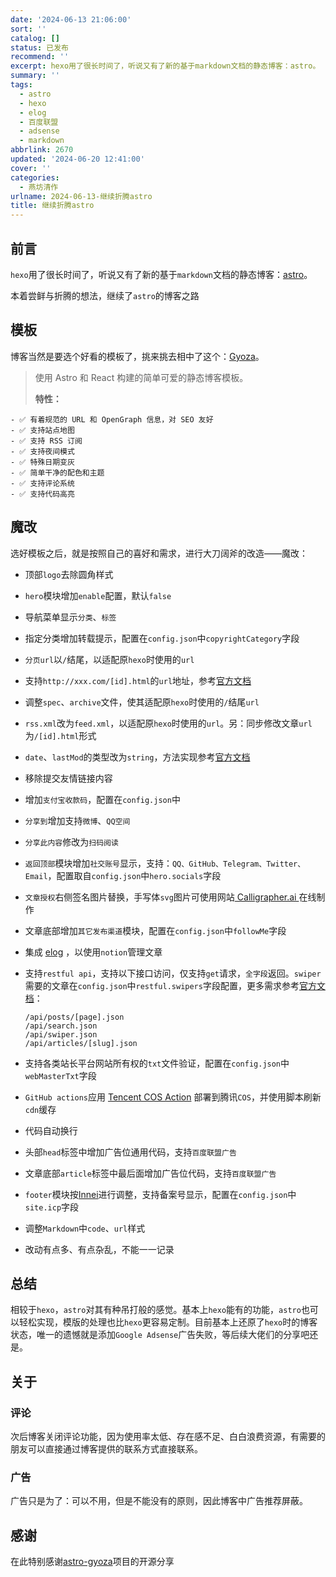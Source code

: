 ```yaml
---
date: '2024-06-13 21:06:00'
sort: ''
catalog: []
status: 已发布
recommend: ''
excerpt: hexo用了很长时间了，听说又有了新的基于markdown文档的静态博客：astro。
summary: ''
tags:
  - astro
  - hexo
  - elog
  - 百度联盟
  - adsense
  - markdown
abbrlink: 2670
updated: '2024-06-20 12:41:00'
cover: ''
categories:
  - 燕坊清作
urlname: 2024-06-13-继续折腾astro
title: 继续折腾astro
---
```


## 前言


`hexo`用了很长时间了，听说又有了新的基于`markdown`文档的静态博客：[astro](https://github.com/withastro/astro)。


本着尝鲜与折腾的想法，继续了`astro`的博客之路


## 模板


博客当然是要选个好看的模板了，挑来挑去相中了这个：[Gyoza](https://github.com/lxchapu/astro-gyoza)。


> 使用 Astro 和 React 构建的简单可爱的静态博客模板。  
>   
> **特性：**

	- ✅ 有着规范的 URL 和 OpenGraph 信息，对 SEO 友好
	- ✅ 支持站点地图
	- ✅ 支持 RSS 订阅
	- ✅ 支持夜间模式
	- ✅ 特殊日期变灰
	- ✅ 简单干净的配色和主题
	- ✅ 支持评论系统
	- ✅ 支持代码高亮

## 魔改


选好模板之后，就是按照自己的喜好和需求，进行大刀阔斧的改造——魔改：

- 顶部`logo`去除圆角样式
- `hero`模块增加`enable`配置，默认`false`
- 导航菜单显示`分类`、`标签`
- 指定分类增加转载提示，配置在`config.json`中`copyrightCategory`字段
- `分页url`以`/`结尾，以适配原`hexo`时使用的`url`
- 支持`http://xxx.com/[id].html`的`url`地址，参考[官方文档](https://docs.astro.build/zh-cn/reference/configuration-reference/#%E6%9E%84%E5%BB%BA%E9%80%89%E9%A1%B9)
- 调整`spec`、`archive`文件，使其适配原`hexo`时使用的`/`结尾`url`
- `rss.xml`改为`feed.xml`，以适配原`hexo`时使用的`url`。另：同步修改文章`url`为`/[id].html`形式
- `date`、`lastMod`的类型改为`string`，方法实现参考[官方文档](https://docs.astro.build/zh-cn/guides/content-collections/#%E7%94%A8-zod-%E5%AE%9A%E4%B9%89%E6%95%B0%E6%8D%AE%E7%B1%BB%E5%9E%8B)
- 移除提交友情链接内容
- 增加`支付宝收款码`，配置在`config.json`中
- `分享到`增加支持`微博`、`QQ空间`
- `分享此内容`修改为`扫码阅读`
- `返回顶部`模块增加`社交账号`显示，支持：`QQ、GitHub、Telegram、Twitter、Email`，配置取自`config.json`中`hero.socials`字段
- `文章授权`右侧签名图片替换，手写体`svg`图片可使用网站[ Calligrapher.ai ](https://www.calligrapher.ai/)在线制作
- 文章底部增加`其它发布渠道`模块，配置在`config.json`中`followMe`字段
- 集成 [elog](https://github.com/LetTTGACO/elog) ，以使用`notion`管理文章
- 支持`restful api`，支持以下接口访问，仅支持`get`请求，`全字段`返回。`swiper`需要的文章在`config.json`中`restful.swipers`字段配置，更多需求参考[官方文档](https://docs.astro.build/zh-cn/guides/endpoints/)：

	```text
	/api/posts/[page].json
	/api/search.json
	/api/swiper.json
	/api/articles/[slug].json
	```

- 支持各类站长平台网站所有权的`txt`文件验证，配置在`config.json`中`webMasterTxt`字段
- `GitHub actions`应用 [Tencent COS Action](https://github.com/marketplace/actions/tencent-cos-action) 部署到腾讯`COS`，并使用脚本刷新`cdn`缓存
- 代码自动换行
- 头部`head`标签中增加广告位通用代码，支持`百度联盟广告`
- 文章底部`article`标签中最后面增加广告位代码，支持`百度联盟广告`
- `footer`模块按[Innei](https://innei.in/)进行调整，支持备案号显示，配置在`config.json`中`site.icp`字段
- 调整`Markdown`中`code`、`url`样式
- 改动有点多、有点杂乱，不能一一记录

## 总结


相较于`hexo`，`astro`对其有种吊打般的感觉。基本上`hexo`能有的功能，`astro`也可以轻松实现，模版的处理也比`hexo`更容易定制。目前基本上还原了`hexo`时的博客状态，唯一的遗憾就是添加`Google Adsense`广告失败，等后续大佬们的分享吧还是。


## 关于


### 评论


次后博客关闭评论功能，因为使用率太低、存在感不足、白白浪费资源，有需要的朋友可以直接通过博客提供的联系方式直接联系。


### 广告


广告只是为了：可以不用，但是不能没有的原则，因此博客中广告推荐屏蔽。


## 感谢


在此特别感谢[astro-gyoza](https://github.com/lxchapu/astro-gyoza)项目的开源分享

